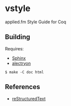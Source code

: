 # vstyle
applied.fm Style Guide for Coq

## Building

Requires:
* [Sphinx](https://www.sphinx-doc.org)
* [alectryon](https://github.com/cpitclaudel/alectryon)

```console
$ make -C doc html
```

## References

* [reStructuredText](https://www.sphinx-doc.org/en/master/usage/restructuredtext/index.html)
